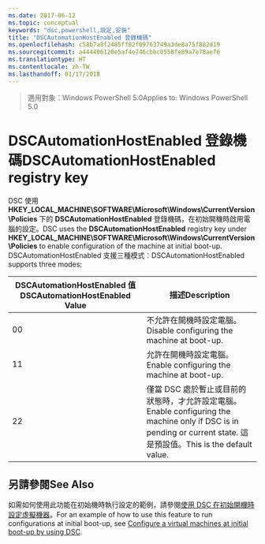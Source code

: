 ```yaml
---
ms.date: 2017-06-12
ms.topic: conceptual
keywords: "dsc,powershell,設定,安裝"
title: "DSCAutomationHostEnabled 登錄機碼"
ms.openlocfilehash: c58b7a8f2485ff02f09763749a3de8a75f882d19
ms.sourcegitcommit: a444406120e5af4e746cbbc0558fe89a7e78aef6
ms.translationtype: HT
ms.contentlocale: zh-TW
ms.lasthandoff: 01/17/2018
---
```

><span data-ttu-id="0ea34-103">適用對象：Windows PowerShell 5.0</span><span class="sxs-lookup"><span data-stu-id="0ea34-103">Applies to: Windows PowerShell 5.0</span></span>

# <a name="dscautomationhostenabled-registry-key"></a><span data-ttu-id="0ea34-104">DSCAutomationHostEnabled 登錄機碼</span><span class="sxs-lookup"><span data-stu-id="0ea34-104">DSCAutomationHostEnabled registry key</span></span>

<span data-ttu-id="0ea34-105">DSC 使用 **HKEY_LOCAL_MACHINE\SOFTWARE\Microsoft\Windows\CurrentVersion\Policies** 下的 **DSCAutomationHostEnabled** 登錄機碼，在初始開機時啟用電腦的設定。</span><span class="sxs-lookup"><span data-stu-id="0ea34-105">DSC uses the **DSCAutomationHostEnabled** registry key under **HKEY_LOCAL_MACHINE\SOFTWARE\Microsoft\Windows\CurrentVersion\Policies** to enable configuration of the machine at initial boot-up.</span></span>
<span data-ttu-id="0ea34-106">DSCAutomationHostEnabled 支援三種模式︰</span><span class="sxs-lookup"><span data-stu-id="0ea34-106">DSCAutomationHostEnabled supports three modes:</span></span>

|  <span data-ttu-id="0ea34-107">DSCAutomationHostEnabled 值</span><span class="sxs-lookup"><span data-stu-id="0ea34-107">DSCAutomationHostEnabled Value</span></span>  |  <span data-ttu-id="0ea34-108">描述</span><span class="sxs-lookup"><span data-stu-id="0ea34-108">Description</span></span>   | 
|---|---| 
<span data-ttu-id="0ea34-109">0</span><span class="sxs-lookup"><span data-stu-id="0ea34-109">0</span></span> | <span data-ttu-id="0ea34-110">不允許在開機時設定電腦。</span><span class="sxs-lookup"><span data-stu-id="0ea34-110">Disable configuring the machine at boot-up.</span></span> |
<span data-ttu-id="0ea34-111">1</span><span class="sxs-lookup"><span data-stu-id="0ea34-111">1</span></span> | <span data-ttu-id="0ea34-112">允許在開機時設定電腦。</span><span class="sxs-lookup"><span data-stu-id="0ea34-112">Enable configuring the machine at boot-up.</span></span> |
<span data-ttu-id="0ea34-113">2</span><span class="sxs-lookup"><span data-stu-id="0ea34-113">2</span></span> | <span data-ttu-id="0ea34-114">僅當 DSC 處於暫止或目前的狀態時，才允許設定電腦。</span><span class="sxs-lookup"><span data-stu-id="0ea34-114">Enable configuring the machine only if DSC is in pending or current state.</span></span> <span data-ttu-id="0ea34-115">這是預設值。</span><span class="sxs-lookup"><span data-stu-id="0ea34-115">This is the default value.</span></span> |

## <a name="see-also"></a><span data-ttu-id="0ea34-116">另請參閱</span><span class="sxs-lookup"><span data-stu-id="0ea34-116">See Also</span></span>

<span data-ttu-id="0ea34-117">如需如何使用此功能在初始機時執行設定的範例，請參閱[使用 DSC 在初始開機時設定虛擬機器](bootstrapDsc.md)。</span><span class="sxs-lookup"><span data-stu-id="0ea34-117">For an example of how to use this feature to run configurations at initial boot-up, see [Configure a virtual machines at initial boot-up by using DSC](bootstrapDsc.md).</span></span>


